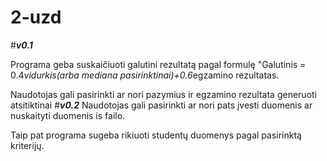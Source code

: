 # 2-uzd
#***v0.1***

Programa geba suskaičiuoti galutini rezultatą pagal formulę "Galutinis = 0.4*vidurkis(arba mediana pasirinktinai)+0.6*egzamino rezultatas.

Naudotojas gali pasirinkti ar nori pazymius ir egzamino rezultata generuoti atsitiktinai
#***v0.2***
Naudotojas gali pasirinkti ar nori pats įvesti duomenis ar nuskaityti duomenis is failo.

Taip pat programa sugeba rikiuoti studentų duomenys pagal pasirinktą kriterijų.

